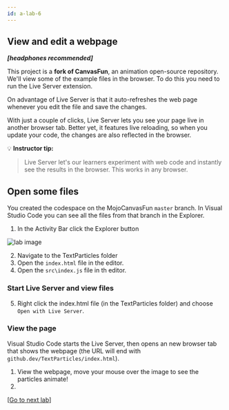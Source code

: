 ```yaml
---
id: a-lab-6
---
```

## View and edit a webpage

***[headphones recommended]***

This project is a **fork of CanvasFun**, an animation open-source repository.  We'll view some of the example files in the browser. To do this you need to run the Live Server extension.

On advantage of Live Server is that it auto-refreshes the web page whenever you edit the file and save the changes.

With just a couple of clicks, Live Server lets you see your page live in another browser tab. Better yet, it features live reloading, so when you update your code, the changes are also reflected in the browser.

💡 **Instructor tip:**

>Live Server let's our learners experiment with web code and instantly see the results in the browser. This works in any browser.

## Open some files

You created the codespace on the MojoCanvasFun `master` branch. In Visual Studio Code you can see all the files from that branch in the Explorer.

1. In the Activity Bar click the Explorer button
<img src='/assets/img/a-lab-10.png' alt="lab image" class="img-lab" >

2. Navigate to the TextParticles folder
3. Open the `index.html` file in the editor.
4. Open the `src\index.js` file in th editor.

### Start Live Server and view files

5. Right click the index.html file (in the TextParticles folder) and choose `Open with Live Server`.

### View the page

Visual Studio Code starts the Live Server, then opens an new browser tab that shows the webpage (the URL will end with `github.dev/TextParticles/index.html`).

1. View the webpage, move your mouse over the image to see the particles animate!
2. 
[<a href="/walt/lab-7.html">Go to next lab</a>]